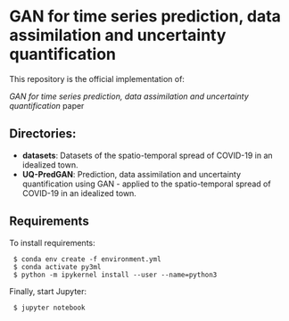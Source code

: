 # GAN for time series prediction, data assimilation and uncertainty quantification

This repository is the official implementation of: 

*GAN for time series prediction, data assimilation and uncertainty quantification* paper

## Directories:

- **datasets**: Datasets of the spatio-temporal spread of COVID-19 in an idealized town. 
- **UQ-PredGAN**: Prediction, data assimilation and uncertainty quantification using GAN - applied to the spatio-temporal spread of COVID-19 in an idealized town.

## Requirements

To install requirements:

```setup
 $ conda env create -f environment.yml 
 $ conda activate py3ml
 $ python -m ipykernel install --user --name=python3
```

Finally, start Jupyter:

```start
 $ jupyter notebook
```

